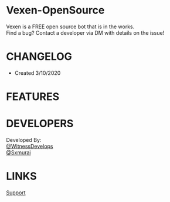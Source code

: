 # Vexen-OpenSource
 Vexen is a FREE open source bot that is in the works.                                                                  
 Find a bug? Contact a developer via DM with details on the issue!
 
 # CHANGELOG
- Created 3/10/2020

# FEATURES

# DEVELOPERS 
Developed By:                                                                                                                             
[@WitnessDevelops](https://github.com/WitnessDevelops)                                                                         
[@Sxmurai](https://github.com/Sxmurai)

# LINKS
[Support](https://discord.gg/kVqJxrG)
 

